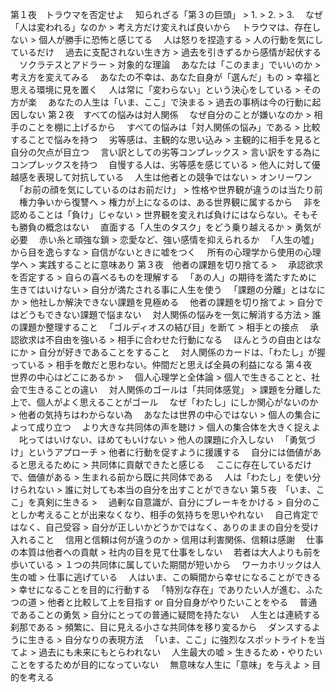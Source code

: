 第１夜　トラウマを否定せよ 　知られざる「第３の巨頭」 > 1. > 2. > 3. 　なぜ「人は変われる」なのか > 考え方だけ変えれば良いから 　トラウマは、存在しない > 個人が勝手に恐怖と感じてる 　人は怒りを捏造する > 人の行動を気にしているだけ 　過去に支配されない生き方 > 過去を引きずるから感情が起伏する 　ソクラテスとアドラー > 対象的な理論 　あなたは「このまま」でいいのか > 考え方を変えてみる 　あなたの不幸は、あなた自身が「選んだ」もの > 幸福と思える環境に見を置く 　人は常に「変わらない」という決心をしている > その方が楽 　あなたの人生は「いま、ここ」で決まる > 過去の事柄は今の行動に起因しない 第２夜　すべての悩みは対人関係 　なぜ自分のことが嫌いなのか > 相手のことを棚に上げるから 　すべての悩みは「対人関係の悩み」である > 比較することで悩みを持つ 　劣等感は、主観的な思い込み > 主観的に相手を見ると自分の欠点が目立つ 　言い訳としての劣等コンプレックス > 言い訳をする為にコンプレックスを持つ 　自慢する人は、劣等感を感じている > 他人に対して優越感を表現して対抗している 　人生は他者との競争ではない > オンリーワン 　「お前の顔を気にしているのはお前だけ」 > 性格や世界観が違うのは当たり前 　権力争いから復讐へ > 権力が上になるのは、ある世界観に属するから 　非を認めることは「負け」じゃない > 世界観を変えれば負けにはならない。そもそも勝負の概念はない 　直面する「人生のタスク」をどう乗り越えるか > 勇気が必要 　赤い糸と頑強な鎖 > 恋愛など、強い感情を抑えられるか 　「人生の噓」から目を逸らすな > 自信がないときに嘘をつく 　所有の心理学から使用の心理学へ > 実践することに意味あり 第３夜　他者の課題を切り捨てる > 　承認欲求を否定する > 自らの喜べるものを理解する 　「あの人」の期待を満たすために生きてはいけない > 自分が満たされる事に人生を使う 　「課題の分離」とはなにか > 他社しか解決できない課題を見極める 　他者の課題を切り捨てよ > 自分ではどうもできない課題で悩まない 　対人関係の悩みを一気に解消する方法 > 誰の課題か整理すること 　「ゴルディオスの結び目」を断て > 相手との接点 　承認欲求は不自由を強いる > 相手に合わせた行動になる 　ほんとうの自由とはなにか > 自分が好きであることをすること 　対人関係のカードは、「わたし」が握っている > 相手を敵だと思わない。仲間だと思えば全員の利益になる 第４夜　世界の中心はどこにあるか > 　個人心理学と全体論 > 個人で生きることと、社会で生きることの違い 　対人関係のゴールは「共同体感覚」 > 課題を分離した上で、個人がよく思えることがゴール 　なぜ「わたし」にしか関心がないのか > 他者の気持ちはわからない為 　あなたは世界の中心ではない > 個人の集合によって成り立つ 　より大きな共同体の声を聴け > 個人の集合体を大きく捉えよ 　叱ってはいけない、ほめてもいけない > 他人の課題に介入しない 　「勇気づけ」というアプローチ > 他者に行動を促すように援護する 　自分には価値があると思えるために > 共同体に貢献できたと感じる 　ここに存在しているだけで、価値がある > 生まれる前から既に共同体である 　人は「わたし」を使い分けられない > 誰に対しても本当の自分を出すことができない 第５夜　「いま、ここ」を真剣に生きる > 　過剰な自意識が、自分にブレーキをかける > 自分のことしか考えることが出来なくなり、相手の気持ちを思いやれない 　自己肯定ではなく、自己受容 > 自分が正しいかどうかではなく、ありのままの自分を受け入れること 　信用と信頼は何が違うのか > 信用は利害関係、信頼は感謝 　仕事の本質は他者への貢献 > 社内の目を見て仕事をしない 　若者は大人よりも前を歩いている > １つの共同体に属していた期間が短いから 　ワーカホリックは人生の嘘 > 仕事に逃げている 　人はいま、この瞬間から幸せになることができる > 幸せになることを目的に行動する 　「特別な存在」でありたい人が進む、ふたつの道 > 他者と比較して上を目指す or 自分自身がやりたいことをやる 　普通であることの勇気 > 自分にとっての普通に疑問を持たない 　人生とは連続する刹那である > 頻繁に、目に見える小さな共同体を移り変るから 　ダンスするように生きる > 自分なりの表現方法 　「いま、ここ」に強烈なスポットライトを当てよ > 過去にも未来にもとらわれない 　人生最大の嘘 > 生きるため・やりたいことをするためが目的になっていない 　無意味な人生に「意味」を与えよ > 目的を考える
